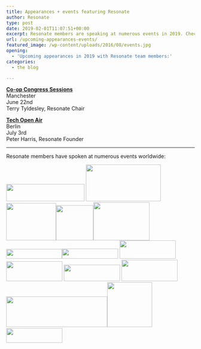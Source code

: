 ```yaml
---
title: Appearances + events featuring Resonate
author: Resonate
type: post
date: 2019-02-01T11:07:51+00:00
excerpt: Resonate members are speaking at numerous events in 2019. Check out the list for the full schedule and check back often for updates!
url: /upcoming-appearances-events/
featured_image: /wp-content/uploads/2016/08/events.jpg
opening:
  - 'Upcoming appearances in 2019 with Resonate team members:'
categories:
  - the blog

---
```

<a href="https://www.uk.coop/congress/co-op-congress-sessions-saturday-22-june" target="_blank" rel="noopener noreferrer"><strong>Co-op Congress Sessions</strong></a>  
Manchester  
June 22nd  
Terry Tyldesley, Resonate Chair

<a href="https://toa.berlin/" target="_blank" rel="noopener noreferrer"><strong>Tech Open Air</strong></a>  
Berlin  
July 3rd  
Peter Harris, Resonate Founder

* * *

Resonate members have spoken at numerous events worldwide:

<div class="appearancelogos">
  <img loading="lazy" decoding="async" width="209" height="46" class="alignnone size-full wp-image-4203" src="https://resonate.is/wp-content/uploads/2016/08/repub-logo.png" /> <img loading="lazy" decoding="async" width="200" height="98" class="alignnone size-full wp-image-4241" src="https://resonate.is/wp-content/uploads/2016/08/sonar-d.png" /> <img loading="lazy" decoding="async" width="133" height="100" class="alignnone size-full wp-image-4830" src="https://resonate.is/wp-content/uploads/2017/08/Reeperbahn.png" /><img loading="lazy" decoding="async" class="alignnone wp-image-3524 size-full" src="https://resonate.is/wp-content/uploads/2016/08/MTF-1.png" width="100" height="94" /><img loading="lazy" decoding="async" width="150" height="102" class="alignnone size-full wp-image-3517" src="https://resonate.is/wp-content/uploads/2016/08/fromme2u.png" /> <img loading="lazy" decoding="async" class="alignnone wp-image-3522 size-full" src="https://resonate.is/wp-content/uploads/2016/08/Elevate-1.png" width="149" height="26" /><img loading="lazy" decoding="async" width="150" height="27" class="alignnone size-full wp-image-3519" src="https://resonate.is/wp-content/uploads/2016/08/pop-k.png" /> <img loading="lazy" decoding="async" width="150" height="49" class="alignnone size-large wp-image-3513" src="https://resonate.is/wp-content/uploads/2016/08/reworks.png" /><img loading="lazy" decoding="async" width="150" height="53" class="alignnone size-large wp-image-3510" src="https://resonate.is/wp-content/uploads/2016/08/MWM16_schmal.png" /> <img loading="lazy" decoding="async" width="150" height="44" class="alignnone size-large wp-image-3511" src="https://resonate.is/wp-content/uploads/2016/08/platformcoop.png" /> <img loading="lazy" decoding="async" width="150" height="57" class="alignnone size-full wp-image-3514" src="https://resonate.is/wp-content/uploads/2016/08/supermarkt.png" /><img loading="lazy" decoding="async" width="270" height="82" class="alignnone size-full wp-image-5624" src="https://resonate.is/wp-content/uploads/2018/05/midem-logo-270x82.png" /><img loading="lazy" decoding="async" class="alignnone wp-image-5625" src="https://resonate.is/wp-content/uploads/2018/05/TGE-2016-200x200.jpg" alt="" width="120" height="120" srcset="http://resonate.localhost/wp-content/uploads/2018/05/TGE-2016-200x200.jpg 200w, http://resonate.localhost/wp-content/uploads/2018/05/TGE-2016-300x300.jpg 300w, http://resonate.localhost/wp-content/uploads/2018/05/TGE-2016-768x768.jpg 768w, http://resonate.localhost/wp-content/uploads/2018/05/TGE-2016-1024x1024.jpg 1024w, http://resonate.localhost/wp-content/uploads/2018/05/TGE-2016.jpg 1200w" sizes="(max-width: 120px) 100vw, 120px" /> <img loading="lazy" decoding="async" class="alignnone wp-image-5626" src="https://resonate.is/wp-content/uploads/2018/05/sxsw-logo-horizontal-300x78.png" alt="" width="150" height="39" srcset="http://resonate.localhost/wp-content/uploads/2018/05/sxsw-logo-horizontal-300x78.png 300w, http://resonate.localhost/wp-content/uploads/2018/05/sxsw-logo-horizontal.png 500w" sizes="(max-width: 150px) 100vw, 150px" />
</div>
